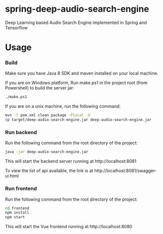 # spring-deep-audio-search-engine

Deep Learning based Audio Search Engine implemented in Spring and Tensorflow

# Usage

### Build

Make sure you have Java 8 SDK and maven installed on your local machine. 

If you are on Windows platform, Run make.ps1 in the project root (from Powershell) to build the server jar:

```bash
./make.ps1
```

If you are on a unix machine, run the following command:

```bash
mvn -f pom.xml clean package -Plocal -U
cp target/deep-audio-search-engine.jar deep-audio-search-engine.jar 
```

### Run backend

Run the following command from the root directory of the project:

```bash
java -jar deep-audio-search-engine.jar
```

This will start the backend server running at http://localhost:8081

To view the list of api available, the link is at http://localhost:8081/swagger-ui.html

### Run frontend

Run the following command from the root directory of the project:

```bash
cd frontend
npm install
npm start
``` 

This will start the Vue frontend running at http://localhost:8080
